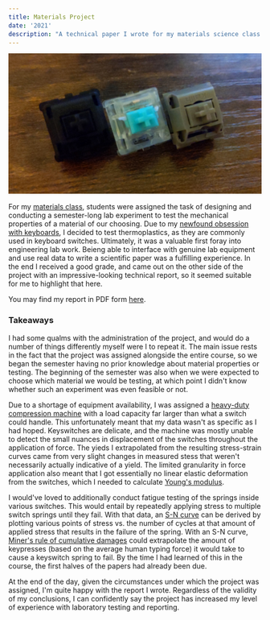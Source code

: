 ```yaml
---
title: Materials Project
date: '2021'
description: "A technical paper I wrote for my materials science class."
---
```

<meta name="robots" content="noindex, nofollow, noarchive">

<img id="keyboard" src="/images/comm/keys.jpg">

For my [materials class](https://catalog.northeastern.edu/search/?P=CIVE%202260), students were assigned the task of designing and conducting a semester-long lab experiment to test the mechanical properties of a material of our choosing. Due to my [newfound obsession with keyboards](/projects/a-candid-keyboard/), I decided to test thermoplastics, as they are commonly used in keyboard switches. Ultimately, it was a valuable first foray into engineering lab work. Beieng able to interface with genuine lab equipment and use real data to write a scientific paper was a fulfilling experience. In the end I received a good grade, and came out on the other side of the project with an impressive-looking technical report, so it seemed suitable for me to highlight that here.

You may find my report in PDF form [here](/images/comm/CommProject_Final.pdf).

### Takeaways

I had some qualms with the administration of the project, and would do a number of things differently myself were I to repeat it. The main issue rests in the fact that the project was assigned alongside the entire course, so we began the semester having no prior knowledge about material properties or testing. The beginning of the semester was also when we were expected to choose which material we would be testing, at which point I didn't know whether such an experiment was even feasible or not.

Due to a shortage of equipment availability, I was assigned a [heavy-duty compression machine](/images/comm/machine.jpg) with a load capacity far larger than what a switch could handle. This unfortunately meant that my data wasn't as specific as I had hoped. Keyswitches are delicate, and the machine was mostly unable to detect the small nuances in displacement of the switches throughout the application of force. The yieds I extrapolated from the resulting stress-strain curves came from very slight changes in measured stess that weren't necessarily actually indicative of a yield. The limited granularity in force application also meant that I got essentially no linear elastic deformation from the switches, which I needed to calculate [Young's modulus](https://en.wikipedia.org/wiki/Young's_modulus).

I would've loved to additionally conduct fatigue testing of the springs inside various switches. This would entail by repeatedly applying stress to multiple switch springs until they fail. With that data, an [S-N curve](https://www.sciencedirect.com/topics/engineering/s-n-curve) can be derived by plotting various points of stress vs. the number of cycles at that amount of applied stress that results in the failure of the spring. With an S-N curve, [Miner's rule of cumulative damages](https://www.sciencedirect.com/topics/engineering/miner-linear-damage-rule) could extrapolate the amount of keypresses (based on the average human typing force) it would take to cause a keyswitch spring to fail. By the time I had learned of this in the course, the first halves of the papers had already been due.

At the end of the day, given the circumstances under which the project was assigned, I'm quite happy with the report I wrote. Regardless of the validity of my conclusions, I can confidently say the project has increased my level of experience with laboratory testing and reporting.